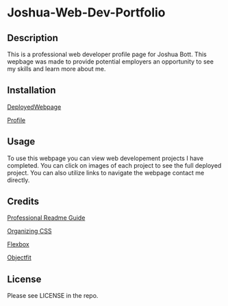 # Joshua-Web-Dev-Portfolio

## Description

This is a professional web developer profile page for Joshua Bott. This wepbage was made to provide potential employers an opportunity to see my skills and learn more about me.

## Installation

[DeployedWebpage](https://josh4got.github.io/Joshua-Portfolio/)

[Profile](./Assets/images/screenshot.PNG)

## Usage

To use this webpage you can view web developement projects I have completed. You can click on images of each project to see the full deployed project. You can also utilize links to navigate the webpage contact me directly.

## Credits

[Professional Readme Guide](https://coding-boot-camp.github.io/full-stack/github/professional-readme-guide)

[Organizing CSS](https://developer.mozilla.org/en-US/docs/Learn/CSS/Building_blocks/Organizing)

[Flexbox](https://www.w3schools.com/css/css3_flexbox.asp)

[Objectfit](https://www.w3schools.com/css/css3_object-fit.asp)

## License

Please see LICENSE in the repo.
